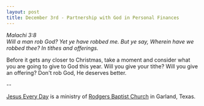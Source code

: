 ```yaml
---
layout: post
title: December 3rd - Partnership with God in Personal Finances
---
```


_Malachi 3:8  
Will a man rob God? Yet ye have robbed me. But ye say, Wherein have
we robbed thee? In tithes and offerings._

Before it gets any closer to Christmas, take a moment and consider
what you are going to give to God this year. Will you give your
tithe? Will you give an offering? Don't rob God, He deserves
better.

 --

<a href=http://jesuseveryday.net>Jesus Every Day</a> is a ministry of <a href=http://rodgersbaptist.net>Rodgers Baptist Church</a> in Garland, Texas.
